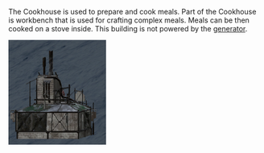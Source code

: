 The Cookhouse is used to prepare and cook meals. Part of the Cookhouse is workbench that is used for crafting complex meals. Meals can be then cooked on a stove inside. This building is not powered by the [generator](generator.md).

![](../assets/images/cookhouse.png)